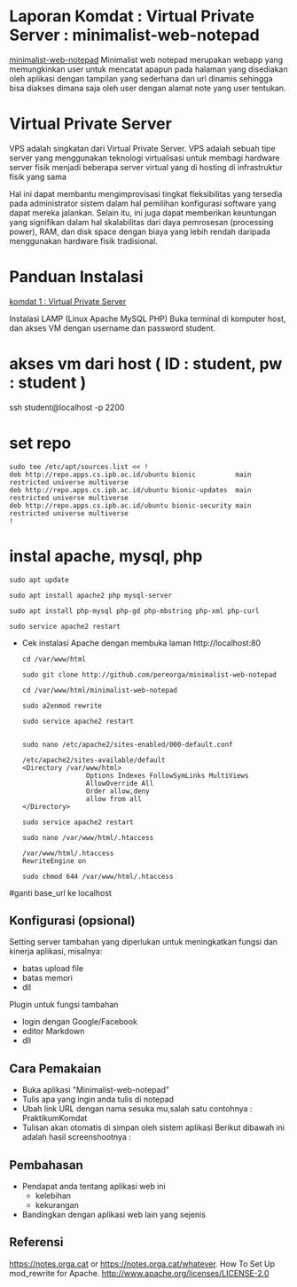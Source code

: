 # Laporan Komdat : Virtual Private Server : minimalist-web-notepad
[minimalist-web-notepad](https://github.com/pereorga/minimalist-web-notepad)
Minimalist web notepad merupakan webapp yang memungkinkan user untuk mencatat apapun pada halaman yang disediakan oleh aplikasi dengan tampilan yang sederhana dan url dinamis sehingga bisa diakses dimana saja oleh user dengan alamat note yang user tentukan.

# Virtual Private Server
VPS adalah singkatan dari Virtual Private Server. VPS adalah sebuah tipe server yang menggunakan teknologi virtualisasi untuk membagi hardware server fisik menjadi beberapa server virtual yang di hosting di infrastruktur fisik yang sama

Hal ini dapat membantu mengimprovisasi tingkat fleksibilitas yang tersedia pada administrator sistem dalam hal pemilihan konfigurasi software yang dapat mereka jalankan. Selain itu, ini juga dapat memberikan keuntungan yang signifikan dalam hal skalabilitas dari daya pemrosesan (processing power), RAM, dan disk space dengan biaya yang lebih rendah daripada menggunakan hardware fisik tradisional.

# Panduan Instalasi
[komdat 1 : Virtual Private Server](https://github.com/pereorga/minimalist-web-notepad)

Instalasi LAMP (Linux Apache MySQL PHP)
Buka terminal di komputer host, dan akses VM dengan username dan password student.

# akses vm dari host ( ID : student, pw : student )
ssh student@localhost -p 2200

# set repo
    sudo tee /etc/apt/sources.list << !
    deb http://repo.apps.cs.ipb.ac.id/ubuntu bionic          main restricted universe multiverse
    deb http://repo.apps.cs.ipb.ac.id/ubuntu bionic-updates  main restricted universe multiverse
    deb http://repo.apps.cs.ipb.ac.id/ubuntu bionic-security main restricted universe multiverse
    !

# instal apache, mysql, php
    sudo apt update

    sudo apt install apache2 php mysql-server

    sudo apt install php-mysql php-gd php-mbstring php-xml php-curl

    sudo service apache2 restart

* Cek instalasi Apache dengan membuka laman http://localhost:80

      cd /var/www/html

      sudo git clone http://github.com/pereorga/minimalist-web-notepad

      cd /var/www/html/minimalist-web-notepad

      sudo a2enmod rewrite

      sudo service apache2 restart


      sudo nano /etc/apache2/sites-enabled/000-default.conf

      /etc/apache2/sites-available/default
      <Directory /var/www/html>
                      Options Indexes FollowSymLinks MultiViews
                      AllowOverride All
                      Order allow,deny
                      allow from all
      </Directory>

      sudo service apache2 restart

      sudo nano /var/www/html/.htaccess

      /var/www/html/.htaccess
      RewriteEngine on

      sudo chmod 644 /var/www/html/.htaccess


#ganti base_url ke localhost

## Konfigurasi (opsional)

Setting server tambahan yang diperlukan untuk meningkatkan fungsi dan kinerja aplikasi, misalnya:
- batas upload file
- batas memori
- dll

Plugin untuk fungsi tambahan
- login dengan Google/Facebook
- editor Markdown
- dll


## Cara Pemakaian

- Buka aplikasi "Minimalist-web-notepad"
- Tulis apa yang ingin anda tulis di notepad 
- Ubah link URL dengan nama sesuka mu,salah satu contohnya : PraktikumKomdat
- Tulisan akan otomatis di simpan oleh sistem aplikasi 
 Berikut dibawah ini adalah hasil screenshootnya :
 
## Pembahasan

- Pendapat anda tentang aplikasi web ini
    - kelebihan
    - kekurangan
- Bandingkan dengan aplikasi web lain yang sejenis


## Referensi

https://notes.orga.cat or https://notes.orga.cat/whatever.
How To Set Up mod_rewrite for Apache.
http://www.apache.org/licenses/LICENSE-2.0
